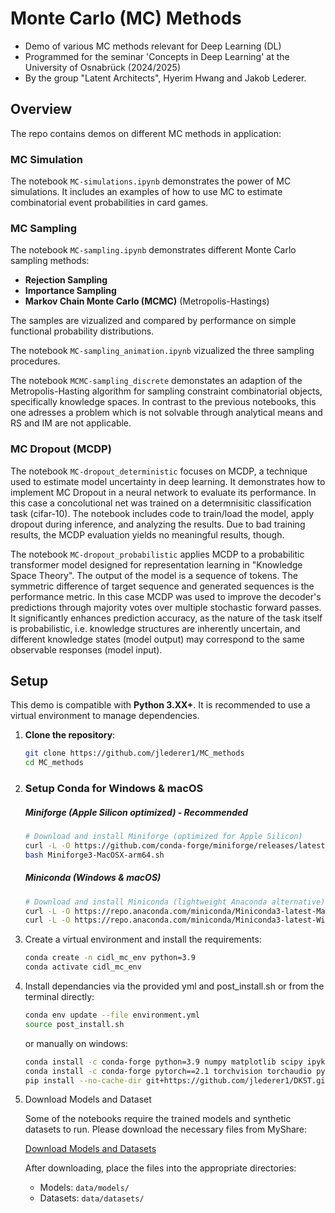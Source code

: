 # Monte Carlo (MC) Methods
- Demo of various MC methods relevant for Deep Learning (DL) 
- Programmed for the seminar 'Concepts in Deep Learning' at the University of Osnabrück (2024/2025) 
- By the group "Latent Architects", Hyerim Hwang and Jakob Lederer.

## Overview
The repo contains demos on different MC methods in application:

### MC Simulation 
The notebook `MC-simulations.ipynb` demonstrates the power of MC simulations. It includes an examples of how to use MC to estimate combinatorial event probabilities in card games. 

### MC Sampling
The notebook `MC-sampling.ipynb` demonstrates different Monte Carlo sampling methods:
- **Rejection Sampling**
- **Importance Sampling**
- **Markov Chain Monte Carlo (MCMC)** (Metropolis-Hastings)

The samples are vizualized and compared by performance on simple functional probability distributions.

The notebook `MC-sampling_animation.ipynb` vizualized the three sampling procedures.

The notebook `MCMC-sampling_discrete` demonstates an adaption of the Metropolis-Hasting algorithm for sampling constraint combinatorial objects, specifically knowledge spaces. In contrast to the previous notebooks, this one adresses a problem which is not solvable through analytical means and RS and IM are not applicable.

### MC Dropout (MCDP)

The notebook `MC-dropout_deterministic` focuses on MCDP, a technique used to estimate model uncertainty in deep learning. It demonstrates how to implement MC Dropout in a neural network to evaluate its performance. In this case a concolutional net was trained on a determnisitic classification task (cifar-10). The notebook includes code to train/load the model, apply dropout during inference, and analyzing the results. Due to bad training results, the MCDP evaluation yields no meaningful results, though.

The notebook `MC-dropout_probabilistic` applies MCDP to a probabilitic transformer model designed for representation learning in "Knowledge Space Theory". The output of the model is a sequence of tokens. The symmetric difference of target sequence and generated sequences is the performance metric. In this case MCDP was used to improve the decoder's predictions through majority votes over multiple stochastic forward passes.
It significantly enhances prediction accuracy, as the nature of the task itself is probabilistic, i.e. knowledge structures are inherently uncertain, and different knowledge states (model output) may correspond to the same observable responses (model input).

## Setup 
This demo is compatible with **Python 3.XX+**. It is recommended to use a virtual environment to manage dependencies.

1. **Clone the repository**:
   ```bash
   git clone https://github.com/jlederer1/MC_methods
   cd MC_methods
   ```

2. ### Setup Conda for Windows & macOS
   ##### **Miniforge (Apple Silicon optimized) - Recommended**
   ```bash
   # Download and install Miniforge (optimized for Apple Silicon)
   curl -L -O https://github.com/conda-forge/miniforge/releases/latest/download/Miniforge3-MacOSX-arm64.sh
   bash Miniforge3-MacOSX-arm64.sh
   ```
   ##### **Miniconda (Windows & macOS)**
   ```bash
   # Download and install Miniconda (lightweight Anaconda alternative)
   curl -L -O https://repo.anaconda.com/miniconda/Miniconda3-latest-MacOSX-arm64.sh  # macOS
   curl -L -O https://repo.anaconda.com/miniconda/Miniconda3-latest-Windows-x86_64.exe  # Windows (manual install)
   ```

3. Create a virtual environment and install the requirements:

   ```bash
   conda create -n cidl_mc_env python=3.9
   conda activate cidl_mc_env
   ```

4. Install dependancies via the provided yml and post_install.sh or from the terminal directly:
   ```bash 
   conda env update --file environment.yml
   source post_install.sh
   ```
   or manually on windows:
   ```bash
   conda install -c conda-forge python=3.9 numpy matplotlib scipy ipykernel ipython scikit-learn pip
   conda install -c conda-forge pytorch==2.1 torchvision torchaudio pytorch-cuda=11.8 -c pytorch -c nvidia
   pip install --no-cache-dir git+https://github.com/jlederer1/DKST.git@main
   ```
5. Download Models and Dataset

   Some of the notebooks require the trained models and synthetic datasets to run. Please download the necessary files from MyShare:

   [Download Models and Datasets](https://myshare.uni-osnabrueck.de/d/a59c01dbfaf14769bb2d/)

   After downloading, place the files into the appropriate directories:

   - Models: `data/models/`
   - Datasets: `data/datasets/`